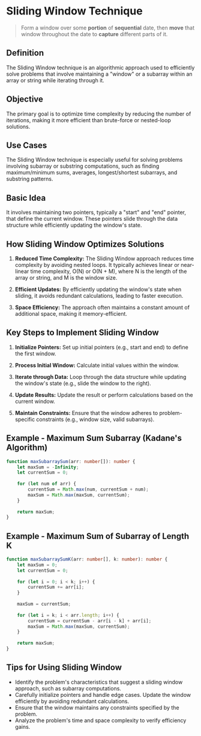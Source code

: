 # Sliding Window Technique

> Form a window over some **portion** of **sequential** date, then **move** that window throughout the date to **capture** different parts of it.

## Definition
The Sliding Window technique is an algorithmic approach used to efficiently solve problems that involve maintaining a "window" or a subarray within an array or string while iterating through it.

## Objective
The primary goal is to optimize time complexity by reducing the number of iterations, making it more efficient than brute-force or nested-loop solutions.

## Use Cases
The Sliding Window technique is especially useful for solving problems involving subarray or substring computations, such as finding maximum/minimum sums, averages, longest/shortest subarrays, and substring patterns.

## Basic Idea
It involves maintaining two pointers, typically a "start" and "end" pointer, that define the current window. These pointers slide through the data structure while efficiently updating the window's state.

## How Sliding Window Optimizes Solutions

1. **Reduced Time Complexity:** The Sliding Window approach reduces time complexity by avoiding nested loops. It typically achieves linear or near-linear time complexity, O(N) or O(N + M), where N is the length of the array or string, and M is the window size.

2. **Efficient Updates:** By efficiently updating the window's state when sliding, it avoids redundant calculations, leading to faster execution.

3. **Space Efficiency:** The approach often maintains a constant amount of additional space, making it memory-efficient.

## Key Steps to Implement Sliding Window

1. **Initialize Pointers:** Set up initial pointers (e.g., start and end) to define the first window.

2. **Process Initial Window:** Calculate initial values within the window.

3. **Iterate through Data:** Loop through the data structure while updating the window's state (e.g., slide the window to the right).

4. **Update Results:** Update the result or perform calculations based on the current window.

5. **Maintain Constraints:** Ensure that the window adheres to problem-specific constraints (e.g., window size, valid subarrays).

## Example - Maximum Sum Subarray (Kadane's Algorithm)
```typescript
function maxSubarraySum(arr: number[]): number {
    let maxSum = -Infinity;
    let currentSum = 0;
    
    for (let num of arr) {
        currentSum = Math.max(num, currentSum + num);
        maxSum = Math.max(maxSum, currentSum);
    }
    
    return maxSum;
}
```

## Example - Maximum Sum of Subarray of Length K
```typescript
function maxSubarraySumK(arr: number[], k: number): number {
    let maxSum = 0;
    let currentSum = 0;
    
    for (let i = 0; i < k; i++) {
        currentSum += arr[i];
    }
    
    maxSum = currentSum;
    
    for (let i = k; i < arr.length; i++) {
        currentSum = currentSum - arr[i - k] + arr[i];
        maxSum = Math.max(maxSum, currentSum);
    }
    
    return maxSum;
}
```

## Tips for Using Sliding Window
- Identify the problem's characteristics that suggest a sliding window approach, such as subarray computations.
- Carefully initialize pointers and handle edge cases.
Update the window efficiently by avoiding redundant calculations.
- Ensure that the window maintains any constraints specified by the problem.
- Analyze the problem's time and space complexity to verify efficiency gains.